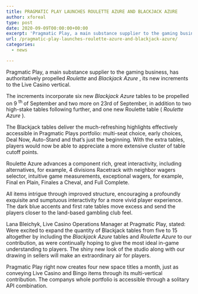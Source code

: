 ```yaml
---
title: PRAGMATIC PLAY LAUNCHES ROULETTE AZURE AND BLACKJACK AZURE
author: xforeal 
type: post
date: 2020-09-09T00:00:00+00:00
excerpt: 'Pragmatic Play, a main substance supplier to the gaming business, has formally launchedRouletteandBlackjack Azure, its new augmentations to the Live Casino vertical '
url: /pragmatic-play-launches-roulette-azure-and-blackjack-azure/
categories:
  - news

---
```

<p style="font-weight: 400;">
  Pragmatic Play, a main substance supplier to the gaming business, has authoritatively propelled <em>Roulette </em>and <em>Blackjack Azure </em>, its new increments to the Live Casino vertical.
</p>

<p style="font-weight: 400;">
  The increments incorporate six new <em>Blackjack Azure </em>tables to be propelled on 9 <sup>th </sup>of September and two more on 23rd of September, in addition to two high-stake tables following further, and one new Roulette table ( <em>Roulette Azure </em>).
</p>

<p style="font-weight: 400;">
  The Blackjack tables deliver the much-refreshing highlights effectively accessible in Pragmatic Plays portfolio: multi-seat choice, early choices, Deal Now, Auto-Stand and that&#8217;s just the beginning. With the extra tables, players would now be able to appreciate a more extensive cluster of table cutoff points.
</p>

<p style="font-weight: 400;">
  Roulette Azure advances a component rich, great interactivity, including alternatives, for example, 4 divisions Racetrack with neighbor wagers selector, intuitive game measurements, exceptional wagers, for example, Final en Plain, Finales a Cheval, and Full Complete.
</p>

<p style="font-weight: 400;">
  All items intrigue through improved structure, encouraging a profoundly exquisite and sumptuous interactivity for a more vivid player experience. The dark blue accents and first rate tables move excess and send the players closer to the land-based gambling club feel.
</p>

<p style="font-weight: 400;">
  Lana Bleichyk, Live Casino Operations Manager at Pragmatic Play, stated: Were excited to expand the quantity of Blackjack tables from five to 15 altogether by including the <em>Blackjack Azure </em>tables and <em>Roulette Azure </em>to our contribution, as were continually hoping to give the most ideal in-game understanding to players. The shiny new look of the studio along with our drawing in sellers will make an extraordinary air for players.
</p>

<p style="font-weight: 400;">
  Pragmatic Play right now creates four new space titles a month, just as conveying Live Casino and Bingo items through its multi-vertical contribution. The companys whole portfolio is accessible through a solitary API combination.
</p>